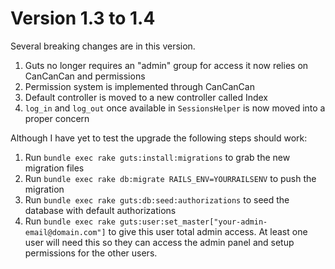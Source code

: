 # Version 1.3 to 1.4

Several breaking changes are in this version.

1. Guts no longer requires an "admin" group for access it now relies on CanCanCan and permissions
2. Permission system is implemented through CanCanCan
3. Default controller is moved to a new controller called Index
4. `log_in` and `log_out` once available in `SessionsHelper` is now moved into a proper concern

Although I have yet to test the upgrade the following steps should work:

1. Run `bundle exec rake guts:install:migrations` to grab the new migration files
2. Run `bundle exec rake db:migrate RAILS_ENV=YOURRAILSENV` to push the migration
3. Run `bundle exec rake guts:db:seed:authorizations` to seed the database with default authorizations
4. Run `bundle exec rake guts:user:set_master["your-admin-email@domain.com"]` to give this user total admin access. At least one user will need this so they can access the admin panel and setup permissions for the other users.
